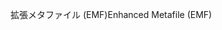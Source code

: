 <span data-ttu-id="1c018-101">拡張メタファイル (EMF)</span><span class="sxs-lookup"><span data-stu-id="1c018-101">Enhanced Metafile (EMF)</span></span>